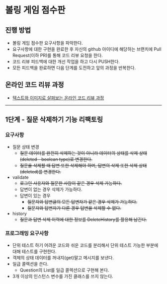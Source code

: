 # 볼링 게임 점수판
## 진행 방법
* 볼링 게임 점수판 요구사항을 파악한다.
* 요구사항에 대한 구현을 완료한 후 자신의 github 아이디에 해당하는 브랜치에 Pull Request(이하 PR)를 통해 코드 리뷰 요청을 한다.
* 코드 리뷰 피드백에 대한 개선 작업을 하고 다시 PUSH한다.
* 모든 피드백을 완료하면 다음 단계를 도전하고 앞의 과정을 반복한다.

## 온라인 코드 리뷰 과정
* [텍스트와 이미지로 살펴보는 온라인 코드 리뷰 과정](https://github.com/next-step/nextstep-docs/tree/master/codereview)

---
## 1단계 - 질문 삭제하기 기능 리팩토링
### 요구사항
- 질문 상태 변경 
  - ~~질문 데이터를 완전히 삭제하는 것이 아니라 데이터의 상태를 삭제 상태(deleted - boolean type)로 변경한다.~~
  - ~~질문을 삭제할 때 답변 또한 삭제해야 하며, 답변의 삭제 또한 삭제 상태(deleted)를 변경한다.~~
- validate
  - ~~로그인 사용자와 질문한 사람이 같은 경우 삭제 가능하다.~~
  - 답변이 없는 경우 삭제가 가능하다.
  - 답변이 있는 경우 
    - ~~질문자와 답변글의 모든 답변자가 같은 경우 삭제가 가능하다.~~
    - ~~질문자와 답변자가 다른 경우 답변을 삭제할 수 없다.~~
- history 
  - ~~질문과 답변 삭제 이력에 대한 정보를 DeleteHistory를 활용해 남긴다.~~

### 프로그래밍 요구사항
- 단위 테스트 하기 어려운 코드와 쉬운 코드를 분리해서 단위 테스트 가능한 부분에 대해 테스트를 구현한다.
- 객체의 상태 데이터를 꺼내지(get)말고 메시지를 보낸다.
- 일급 콜렉션을 쓴다.
  - Question의 List를 일급 콜렉션으로 구현해 본다.
- 3개 이상의 인스턴스 변수를 가진 클래스를 쓰지 않는다.